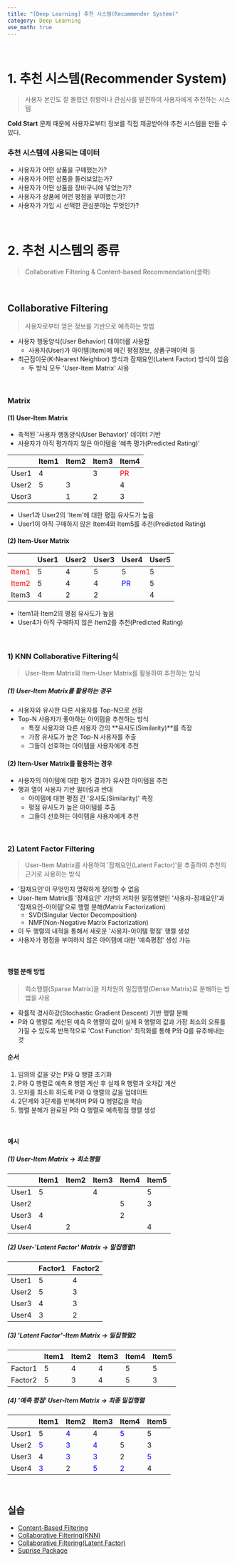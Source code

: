 ```yaml
---
title: "[Deep Learning] 추천 시스템(Recommender System)"
category: Deep Learning
use_math: true
---
```


<br>

# 1. 추천 시스템(Recommender System) 
> 사용자 본인도 잘 몰랐던 취향이나 관심사를 발견하여 사용자에게 추천하는 시스템 

**Cold Start** 문제 때문에 사용자로부터 정보를 직접 제공받아야 추천 시스템을 만들 수 있다.

### 추천 시스템에 사용되는 데이터
- 사용자가 어떤 상품을 구매했는가? 
- 사용자가 어떤 상품을 둘러보았는가?
- 사용자가 어떤 상품을 장바구니에 넣었는가?
- 사용자가 상품에 어떤 평점을 부여했는가?
- 사용자가 가입 시 선택한 관심분야는 무엇인가?

<br>

# 2. 추천 시스템의 종류
> Collaborative Filtering & Content-based Recommendation(생략)

<br>

## Collaborative Filtering
> 사용자로부터 얻은 정보를 기반으로 예측하는 방법

- 사용자 행동양식(User Behavior) 데이터를 사용함
    - 사용자(User)가 아이템(Item)에 매긴 평점정보, 상품구매이력 등
- 최근접이웃(K-Nearest Neighbor) 방식과 잠재요인(Latent Factor) 방식이 있음
    - 두 방식 모두 'User-Item Matrix' 사용

<br>

### Matrix

#### (1) User-Item Matrix
- 축적된 '사용자 행동양식(User Behavior)' 데이터 기반
- 사용자가 아직 평가하지 않은 아이템을 '예측 평가(Predicted Rating)'

||Item1|Item2|Item3|Item4|
|----|---|---|---|---|
|User1|4||3|<font color = 'red'>PR|
|User2|5|3||4|
|User3||1|2|3|

- User1과 User2의 'Item'에 대한 평점 유사도가 높음
- User1이 아직 구매하지 않은 Item4와 Item5를 추천(Predicted Rating)

#### (2) Item-User Matrix

||User1|User2|User3|User4|User5|
|----|---|---|---|---|---|
|<font color = 'red'>Item1|5|4|5|5|5|
|<font color = 'red'>Item2|5|4|4|<font color = 'blue'>PR|5|
|Item3|4|2|2||4|

- Item1과 Item2의 평점 유사도가 높음
- User4가 아직 구매하지 않은 Item2를 추천(Predicted Rating)

<br>

### 1) KNN Collaborative Filtering식
> User-Item Matrix와 Item-User Matrix를 활용하여 추천하는 방식

##### (1) User-Item Matrix를 활용하는 경우
- 사용자와 유사한 다른 사용자를 Top-N으로 선정
- Top-N 사용자가 좋아하는 아이템을 추천하는 방식
   - 특정 사용자와 다른 사용자 간의 **유사도(Similarity)**를 측정
   - 가장 유사도가 높은 Top-N 사용자를 추출
   - 그들이 선호하는 아이템을 사용자에게 추천

#### (2) Item-User Matrix를 활용하는 경우
- 사용자의 아이템에 대한 평가 결과가 유사한 아이템을 추천
- 행과 열이 사용자 기반 필터링과 반대
  - 아이템에 대한 평점 간 '유사도(Similarity)' 측정
  - 평점 유사도가 높은 아이템를 추출
  - 그들이 선호하는 아이템을 사용자에게 추천
  
<br>

### 2) Latent Factor Filtering
> User-Item Matrix를 사용하여 '잠재요인(Latent Factor)'을 추출하여 추천의 근거로 사용하는 방식

- '잠재요인'이 무엇인지 명확하게 정의할 수 없음
- User-Item Matrix를 '잠재요인' 기반의 저차원 밀집행렬인 '사용자-잠재요인'과 '잠재요인-아이템'으로 행렬 분해(Matrix Factorization)
  - SVD(Singular Vector Decomposition)
  - NMF(Non-Negative Matrix Factorization)
- 이 두 행렬의 내적을 통해서 새로운 '사용자-아이템 평점' 행렬 생성
- 사용자가 평점을 부여하지 않은 아이템에 대한 '예측평점' 생성 가능

<br>

#### 행렬 분해 방법
> 희소행렬(Sparse Matrix)을 저차원의 밀집행렬(Dense Matrix)로 분해하는 방법을 사용 

- 확률적 경사하강(Stochastic Gradient Descent) 기반 행렬 분해
- P와 Q 행렬로 계산된 예측 R 행렬의 값이 실제 R 행렬의 값과 가장 최소의 오류를 가질 수 있도록 반복적으로 'Cost Function' 최적화를 통해 P와 Q를 유추해내는 것

#### 순서
1. 임의의 값을 갖는 P와 Q 행렬 초기화
2. P와 Q 행렬로 예측 R 행렬 계산 후 실제 R 행렬과 오차값 계산
3. 오차를 최소화 하도록 P와 Q 행렬의 값을 업데이트
4. 2단계와 3단계를 반복하며 P와 Q 행렬값을 학습
5. 행렬 분해가 완료된 P와 Q 행렬로 예측평점 행렬 생성

<br>

#### 예시

##### (1) User-Item Matrix -> 희소행렬

||Item1|Item2|Item3|Item4|Item5|
|---|---|---|---|---|---|
|User1|5| |4| |5|
|User2| | | |5|3|
|User3|4| | |2| |
|User4| |2| | |4|

##### (2) User-'Latent Factor' Matrix -> 밀집행렬1

||Factor1|Factor2|
|---|---|---|
|User1|5|4|
|User2|5|3|
|User3|4|3|
|User4|3|2|

##### (3) 'Latent Factor'-Item Matrix -> 밀집행렬2

||Item1|Item2|Item3|Item4|Item5|
|---|---|---|---|---|---|
|Factor1|5|4|4|5|5|
|Factor2|5|3|4|5|3|

##### (4) '예측 평점' User-Item Matrix -> 최종 밀집행렬

||Item1|Item2|Item3|Item4|Item5|
|---|---|---|---|---|---|
|User1|5|<font color = 'blue'>4|4|<font color = 'blue'>5|5|
|User2|<font color = 'blue'>5|<font color = 'blue'>3|<font color = 'blue'>4|5|3|
|User3|4|<font color = 'blue'>3|<font color = 'blue'>3|2|<font color = 'blue'>5|
|User4|<font color = 'blue'>3|2|<font color = 'blue'>5|<font color = 'blue'>2|4|

<br>

## 실습
- <a href="https://colab.research.google.com/drive/1QRpgh1VdK05jf33GU-lsrzes25pi2Zdi?usp=sharing">Content-Based Filtering</a>
- <a href="https://colab.research.google.com/drive/1vHBgdTVV2ThvP8mDNhEERjksAaOQ4Uy2?usp=sharing">Collaborative Filtering(KNN)</a>
- <a href="https://drive.google.com/file/d/1OBBn5iazdvwfB_lXAC9KC6QGmPvWNHKX/view?usp=sharing">Collaborative Filtering(Latent Factor)</a>
- <a href="https://colab.research.google.com/drive/10qA4Sma7E7qwblg3FGN8cfnKLXOuVKxv?usp=sharing">Suprise Package</a>